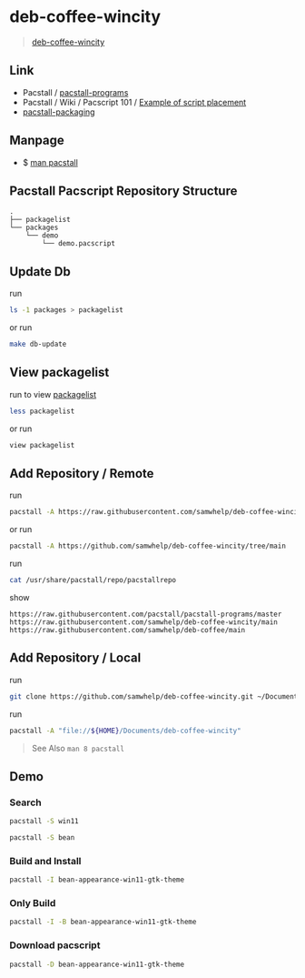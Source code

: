 


# deb-coffee-wincity

> [deb-coffee-wincity](https://samwhelp.github.io/deb-coffee-wincity/)




## Link

* Pacstall / [pacstall-programs](https://github.com/pacstall/pacstall-programs#pacstall-programs)
* Pacstall / Wiki / Pacscript 101 / [Example of script placement](https://github.com/pacstall/pacstall/wiki/Pacscript-101#pacscript-name)
* [pacstall-packaging](https://github.com/samwhelp/pacstall-packaging)




## Manpage

* $ [man pacstall](https://github.com/samwhelp/deb-coffee/blob/main/helper/share/manpage/pacstall.md#manpage)




## Pacstall Pacscript Repository Structure


```
.
├── packagelist
└── packages
    └── demo
        └── demo.pacscript
```


## Update Db

run

``` sh
ls -1 packages > packagelist
```

or run

``` sh
make db-update
```




## View packagelist

run to view [packagelist](packagelist)

``` sh
less packagelist
```

or run

``` sh
view packagelist
```




## Add Repository / Remote

run

``` sh
pacstall -A https://raw.githubusercontent.com/samwhelp/deb-coffee-wincity/main
```

or run

``` sh
pacstall -A https://github.com/samwhelp/deb-coffee-wincity/tree/main
```


run

``` sh
cat /usr/share/pacstall/repo/pacstallrepo
```

show

```
https://raw.githubusercontent.com/pacstall/pacstall-programs/master
https://raw.githubusercontent.com/samwhelp/deb-coffee-wincity/main
https://raw.githubusercontent.com/samwhelp/deb-coffee/main
```




## Add Repository / Local

run

``` sh
git clone https://github.com/samwhelp/deb-coffee-wincity.git ~/Documents/deb-coffee-wincity
```


run

``` sh
pacstall -A "file://${HOME}/Documents/deb-coffee-wincity"
```

> See Also `man 8 pacstall`


## Demo

### Search

``` sh
pacstall -S win11
```

``` sh
pacstall -S bean
```


### Build and Install

``` sh
pacstall -I bean-appearance-win11-gtk-theme
```


### Only Build

``` sh
pacstall -I -B bean-appearance-win11-gtk-theme
```


### Download pacscript

``` sh
pacstall -D bean-appearance-win11-gtk-theme
```
